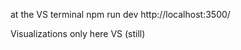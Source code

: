 at the VS terminal 
    npm run dev
        http://localhost:3500/

Visualizations only here VS (still)